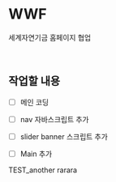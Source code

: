# WWF 

세계자연기금 홈페이지 협업

<br>

## 작업할 내용

- [ ] 메인 코딩

- [ ] nav 자바스크립트 추가

- [ ] slider banner 스크립트 추가

- [ ] Main 추가

TEST_another 
rarara